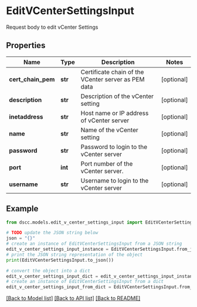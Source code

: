 # EditVCenterSettingsInput

Request body to edit vCenter Settings

## Properties

Name | Type | Description | Notes
------------ | ------------- | ------------- | -------------
**cert_chain_pem** | **str** | Certificate chain of the VCenter server as PEM data | [optional] 
**description** | **str** | Description of the vCenter setting | [optional] 
**inetaddress** | **str** | Host name or IP address of vCenter server | [optional] 
**name** | **str** | Name of the vCenter setting | [optional] 
**password** | **str** | Password to login to the vCenter server | [optional] 
**port** | **int** | Port number of the vCenter server. | [optional] 
**username** | **str** | Username to login to the vCenter server | [optional] 

## Example

```python
from dscc.models.edit_v_center_settings_input import EditVCenterSettingsInput

# TODO update the JSON string below
json = "{}"
# create an instance of EditVCenterSettingsInput from a JSON string
edit_v_center_settings_input_instance = EditVCenterSettingsInput.from_json(json)
# print the JSON string representation of the object
print(EditVCenterSettingsInput.to_json())

# convert the object into a dict
edit_v_center_settings_input_dict = edit_v_center_settings_input_instance.to_dict()
# create an instance of EditVCenterSettingsInput from a dict
edit_v_center_settings_input_from_dict = EditVCenterSettingsInput.from_dict(edit_v_center_settings_input_dict)
```
[[Back to Model list]](../README.md#documentation-for-models) [[Back to API list]](../README.md#documentation-for-api-endpoints) [[Back to README]](../README.md)


